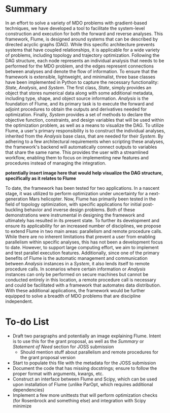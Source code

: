 # Summary

In an effort to solve a variety of MDO problems with gradient-based techniques, we have developed a tool to facilitate the system-level construction and execution for both the forward and reverse analyses.
This framework, Flume, is designed around systems that can be described by directed acyclic graphs (DAG).
While this specific architecture prevents systems that have coupled relationships, it is applicable for a wide variety of problems, including topology and trajectory optimization.
Following the DAG structure, each node represents an individual analysis that needs to be performed for the MDO problem, and the edges represent connections between analyses and denote the flow of information.
To ensure that the framework is extensible, lightweight, and minimalist, three base classes have been implemented in Python to capture the necessary functionality: _State_, _Analysis_, and _System_.
The first class, _State_, simply provides an object that stores numerical data along with some additional metadata, including type, shape, and object source information.
_Analysis_ is the foundation of Flume, and its primary task is to execute the forward and adjoint procedures to obtain the outputs and derivatives needed for optimization.
Finally, _System_ provides a set of methods to declare the objective function, constraints, and design variables that will be used within the optimization problem, as well as a means to visualize the DAG.
To utilize Flume, a user's primary responsibility is to construct the individual analyses, inherited from the _Analysis_ base class, that are needed for their _System_.
By adhering to a few architectural requirements when scripting these analyses, the framework's backend will automatically connect outputs to variables that share the same name.
This provides the user with a streamlined workflow, enabling them to focus on implementing new features and procedures instead of managing the integration.

**potentially insert image here that would help visualize the DAG structure, specifically as it relates to Flume**

To date, the framework has been tested for two applications.
In a nascent stage, it was utilized to perform optimization under uncertainty for a next-generation Mars helicopter.
Now, Flume has primarily been tested in the field of topology optimization, with specific applications for initial post-buckling behavior and inverse design problems.
Both of these demonstrations were instrumental in designing the framework and ultimately has resulted in its present state.
To further its development and ensure its applicability for an increased number of disciplines, we propose to extend Flume in two main areas: parallelism and remote procedure calls.
While there are no inherent limitations that prevent a user from enabling parallelism within specific analyses, this has not been a development focus to date.
However, to support large computing effort, we aim to implement and test parallel execution features.
Additionally, since one of the primary benefits of Flume is the automatic management and communication between _Analysis_ instances in a _System_, it also lends itself to remote procedure calls.
In scenarios where certain information or _Analysis_ instances can only be performed on secure machines but cannot be conducted entirely in this location, a remote procedure call is necessary and could be facilitated with a framework that automates data distribution.
With these additional applications, the framework would be further equipped to solve a breadth of MDO problems that are discipline independent.

# To-do List

- Draft two paragraphs and potentially an image explaining Flume. Intent is to use this for the grant proposal, as well as the _Summary_ or _Statement of Need_ section for JOSS submission
  - Should mention stuff about parallelism and remote procedures for the grant proposal version
- Start to populate this file with the metadata for the JOSS submission
- Document the code that has missing docstrings; ensure to follow the proper format with arguments, kwargs, etc.
- Construct an interface between Flume and Scipy, which can be used upon installation of Flume (unlike ParOpt, which requires additional dependencies)
- Implement a few more unittests that will perform optimization checks (for Rosenbrock and something else) and integration with Scipy minimize
